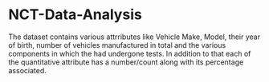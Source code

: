 # NCT-Data-Analysis

The dataset contains various attrributes like Vehicle Make, Model, their year of birth, number of vehicles manufactured in total and the various components in which the had undergone tests. In addition to that each of the quantitative attribute has a number/count along with its percentage associated.
